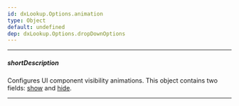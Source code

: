 ```yaml
---
id: dxLookup.Options.animation
type: Object
default: undefined
dep: dxLookup.Options.dropDownOptions
---
```

---
##### shortDescription
Configures UI component visibility animations. This object contains two fields: [show](/api-reference/10%20UI%20Components/dxLookup/1%20Configuration/animation/show.md '/Documentation/ApiReference/UI_Components/dxLookup/Configuration/animation/#show') and [hide](/api-reference/10%20UI%20Components/dxLookup/1%20Configuration/animation/hide.md '/Documentation/ApiReference/UI_Components/dxLookup/Configuration/animation/#hide').

---
